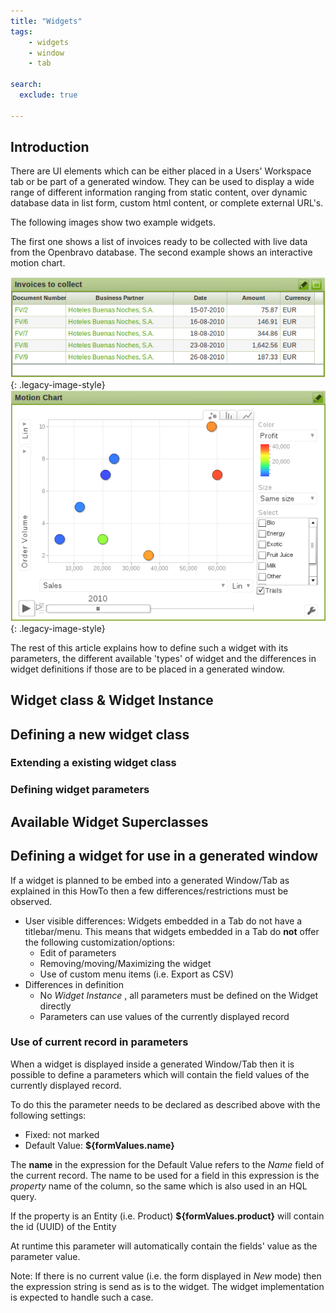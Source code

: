 ```yaml
---
title: "Widgets"
tags:
    - widgets
    - window
    - tab
  
search:
  exclude: true

---
```

  
##  Introduction

There are UI elements which can be either placed in a Users'
Workspace tab or be part of a generated window. They can be used to display a
wide range of different information ranging from static content, over dynamic
database data in list form, custom html content, or complete external URL's.
 
  
The following images show two example widgets.

The first one shows a list of invoices ready to be collected with live data
from the Openbravo database. The second example shows an interactive motion
chart.

![](/assets/developer-guide/etendo-classic/concepts/Widgets-2.png){: .legacy-image-style}
![](/assets/developer-guide/etendo-classic/concepts/Widgets-3.png){: .legacy-image-style}

The rest of this article explains how to define such a widget with its
parameters, the different available 'types' of widget and the differences in
widget definitions if those are to be placed in a generated window.

##  Widget class & Widget Instance

##  Defining a new widget class

###  Extending a existing widget class

###  Defining widget parameters

##  Available Widget Superclasses

##  Defining a widget for use in a generated window

If a widget is planned to be embed into a generated Window/Tab as explained in
this HowTo  then a few differences/restrictions must be observed.

  * User visible differences: Widgets embedded in a Tab do not have a titlebar/menu. This means that widgets embedded in a Tab do **not** offer the following customization/options: 
    * Edit of parameters 
    * Removing/moving/Maximizing the widget 
    * Use of custom menu items (i.e. Export as CSV) 
  * Differences in definition 
    * No _Widget Instance_ , all parameters must be defined on the Widget directly 
    * Parameters can use values of the currently displayed record 

###  Use of current record in parameters

When a widget is displayed inside a generated Window/Tab then it is possible
to define a parameters which will contain the field values of the currently
displayed record.

To do this the parameter needs to be declared as described above with the
following settings:

  * Fixed: not marked 
  * Default Value: **${formValues.name}**

The **name** in the expression for the Default Value refers to the _Name_
field of the current record. The name to be used for a field in this
expression is the _property_ name of the column, so the same which is also
used in an HQL query.

If the property is an Entity (i.e. Product) **${formValues.product}** will
contain the id (UUID) of the Entity

At runtime this parameter will automatically contain the fields' value as the
parameter value.

Note: If there is no current value (i.e. the form displayed in _New_ mode)
then the expression string is send as is to the widget. The widget
implementation is expected to handle such a case.
